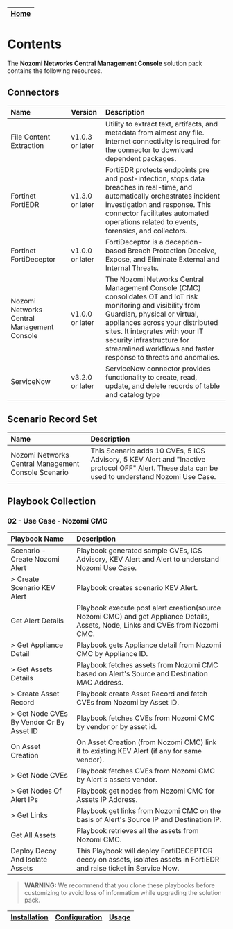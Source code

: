 | [Home](../README.md) |
|----------------------|

# Contents

The **Nozomi Networks Central Management Console** solution pack contains the following resources.

## Connectors

| Name                                       | Version         | Description                                                                                                                                                                                                                                                                                                               |
|:-------------------------------------------|:----------------|:--------------------------------------------------------------------------------------------------------------------------------------------------------------------------------------------------------------------------------------------------------------------------------------------------------------------------|
| File Content Extraction                    | v1.0.3 or later | Utility to extract text, artifacts, and metadata from almost any file. Internet connectivity is required for the connector to download dependent packages.                                                                                                                                                                |
| Fortinet FortiEDR                          | v1.3.0 or later | FortiEDR protects endpoints pre and post-infection, stops data breaches in real-time, and automatically orchestrates incident investigation and response. This connector facilitates automated operations related to events, forensics, and collectors.                                                                |
| Fortinet FortiDeceptor                     | v1.0.0 or later | FortiDeceptor is a deception-based Breach Protection Deceive, Expose, and Eliminate External and Internal Threats.                                                                                                                                                                                                         |
| Nozomi Networks Central Management Console | v1.0.0 or later | The Nozomi Networks Central Management Console (CMC) consolidates OT and IoT risk monitoring and visibility from Guardian, physical or virtual, appliances across your distributed sites. It integrates with your IT security infrastructure for streamlined workflows and faster response to threats and anomalies. |
| ServiceNow                                 | v3.2.0 or later | ServiceNow connector provides functionality to create, read, update, and delete records of table and catalog type                                                                                                                                                                                                         |

## Scenario Record Set

| Name                                                | Description                                                                                                                                      |
|:----------------------------------------------------|:-------------------------------------------------------------------------------------------------------------------------------------------------|
| Nozomi Networks Central Management Console Scenario | This Scenario adds 10 CVEs, 5 ICS Advisory, 5 KEV Alert and "Inactive protocol OFF" Alert. These data can be used to understand Nozomi Use Case. |

## Playbook Collection

### 02 - Use Case - Nozomi CMC

| Playbook Name                            | Description                                                                                                                      |
|:-----------------------------------------|:---------------------------------------------------------------------------------------------------------------------------------|
| Scenario - Create Nozomi Alert           | Playbook generated sample CVEs, ICS Advisory, KEV Alert and Alert to understand Nozomi Use Case.                                 |
| > Create Scenario KEV Alert              | Playbook creates scenario KEV Alert.                                                                                             |
| Get Alert Details                        | Playbook execute post alert creation(source Nozomi CMC) and get Appliance Details, Assets, Node, Links and CVEs from Nozomi CMC. |
| > Get Appliance Detail                   | Playbook gets Appliance detail from Nozomi CMC by Appliance ID.                                                                  |
| > Get Assets Details                     | Playbook fetches assets from Nozomi CMC based on Alert's Source and Destination MAC Address.                                     |
| > Create Asset Record                    | Playbook create Asset Record and fetch CVEs from Nozomi by Asset ID.                                                             |
| > Get Node CVEs By Vendor Or By Asset ID | Playbook fetches CVEs from Nozomi CMC by vendor or by asset id.                                                                  |
| On Asset Creation                        | On Asset Creation (from Nozomi CMC) link it to existing KEV Alert (if any for same vendor).                                      |
| > Get Node CVEs                          | Playbook fetches CVEs from Nozomi CMC by Alert's assets vendor.                                                                  |
| > Get Nodes Of Alert IPs                 | Playbook get nodes from Nozomi CMC for Assets IP Address.                                                                        |
| > Get Links                              | Playbook get links from Nozomi CMC on the basis of Alert's Source IP and Destination IP.                                         |
| Get All Assets                           | Playbook retrieves all the assets from Nozomi CMC.                                                                               |
| Deploy Decoy And Isolate Assets          | This Playbook will deploy FortiDECEPTOR decoy on assets, isolates assets in FortiEDR and raise ticket in Service Now.            |

>**WARNING:** We recommend that you clone these playbooks before customizing to avoid loss of information while upgrading the solution pack.

| [Installation](./docs/setup.md#installation) | [Configuration](./docs/setup.md#configuration) | [Usage](./docs/usage.md) |
|----------------------------------------------|------------------------------------------------|--------------------------|
